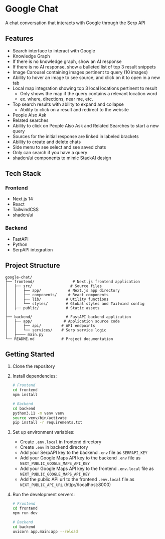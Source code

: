 # Google Chat

A chat conversation that interacts with Google through the Serp API

## Features

- Search interface to interact with Google
- Knowledge Graph
- If there is no knowledge graph, show an AI response
- If there is no AI response, show a bulleted list of top 3 result snippets
- Image Carousel containing images pertinent to query (10 images)
- Ability to hover an image to see source, and click on it to open in a new tab
- Local map integration showing top 3 local locations pertinent to result
   - Only shows the map if the query contains a relevant location word
   - ex. where, directions, near me, etc.
- Top search results with ability to expand and collapse
   - Ability to click on a result and redirect to the website
- People Also Ask
- Related searches
- Ability to click on People Also Ask and Related Searches to start a new query
- Sources for the initial response are linked in labeled brackets
- Ability to create and delete chats
- Side menu to see select and see saved chats
- Only can search if you have a query
- shadcn/ui components to mimic StackAI design

## Tech Stack

### Frontend
- Next.js 14
- React
- TailwindCSS
- shadcn/ui

### Backend
- FastAPI
- Python
- SerpAPI integration

## Project Structure

```
google-chat/
├── frontend/                 # Next.js frontend application
│   ├── src/                 # Source files
│   │   ├── app/            # Next.js app directory
│   │   ├── components/     # React components
│   │   ├── lib/           # Utility functions
│   │   └── styles/        # Global styles and Tailwind config
│   ├── public/            # Static assets
│  
├── backend/               # FastAPI backend application
│   ├── app/              # Application source code
│   │   ├── api/         # API endpoints
│   │   └── services/    # Serp service logic
│   ├──── main.py 
└── README.md            # Project documentation
```

## Getting Started

1. Clone the repository
2. Install dependencies:
   ```bash
   # Frontend
   cd frontend
   npm install

   # Backend
   cd backend
   python3.11 -m venv venv
   source venv/bin/activate 
   pip install -r requirements.txt
   ```

3. Set up environment variables:
   - Create `.env.local` in frontend directory
   - Create `.env` in backend directory
   - Add your SerpAPI key to the backend `.env` file as `SERPAPI_KEY`
   - Add your Google Maps API key to the backend `.env` file as `NEXT_PUBLIC_GOOGLE_MAPS_API_KEY`
   - Add your Google Maps API key to the frontend `.env.local` file as `NEXT_PUBLIC_GOOGLE_MAPS_API_KEY`
   - Add the public API url to the frontend `.env.local` file as `NEXT_PUBLIC_API_URL` (http://localhost:8000)

4. Run the development servers:
   ```bash
   # Frontend
   cd frontend
   npm run dev

   # Backend
   cd backend
   uvicorn app.main:app --reload
   ```